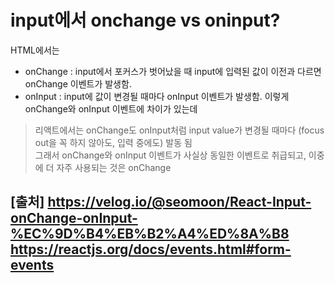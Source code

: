 # input에서 onchange vs oninput?

HTML에서는
- onChange : input에서 포커스가 벗어났을 때 input에 입력된 값이 이전과 다르면 onChange 이벤트가 발생함.
- onInput : input에 값이 변경될 때마다 onInput 이벤트가 발생함.
이렇게 onChange와 onInput 이벤트에 차이가 있는데

> 리액트에서는 onChange도 onInput처럼 input value가 변경될 때마다 (focus out을 꼭 하지 않아도, 입력 중에도) 발동 됨  
> 그래서 onChange와 onInput 이벤트가 사실상 동일한 이벤트로 취급되고,
이중에 더 자주 사용되는 것은 onChange

[출처]
https://velog.io/@seomoon/React-Input-onChange-onInput-%EC%9D%B4%EB%B2%A4%ED%8A%B8
https://reactjs.org/docs/events.html#form-events
------------------------------
